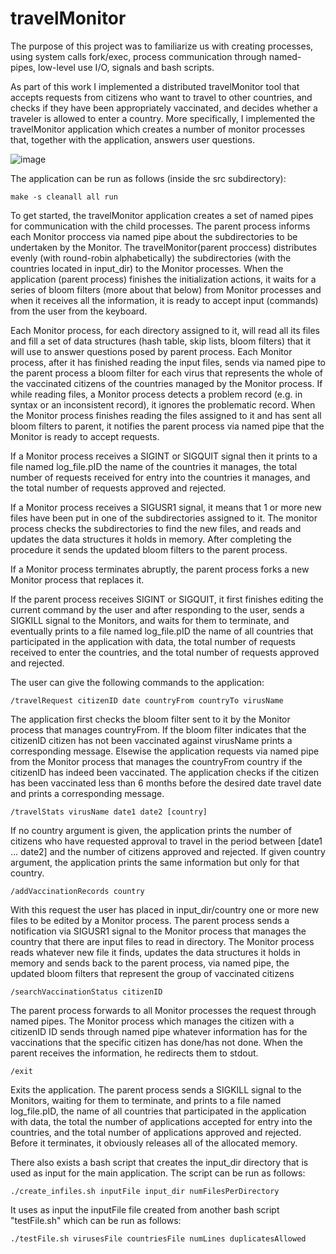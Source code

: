 # travelMonitor

The purpose of this project was to familiarize us with creating processes, using system calls fork/exec, process communication through named-pipes, low-level use I/O, signals and bash scripts.

As part of this work I implemented a distributed travelMonitor tool that accepts requests from citizens who want to travel to other countries, and checks if they have been appropriately vaccinated, and decides whether a traveler is allowed to enter a country.
More specifically, I implemented the travelMonitor application which creates a number of monitor processes that, together with the application, answers user questions.

![image](https://user-images.githubusercontent.com/75081526/119462842-d6446180-bd49-11eb-81e7-78078ec8f99e.png)

The application can be run as follows (inside the src subdirectory):

    make -s cleanall all run

To get started, the travelMonitor application creates a set of named pipes for
communication with the child processes. The parent process informs each Monitor proccess via named pipe about the
subdirectories to be undertaken by the Monitor. The travelMonitor(parent proccess) distributes evenly (with round-robin
alphabetically) the subdirectories (with the countries located in input_dir) to the Monitor processes.
When the application (parent process) finishes the initialization actions, it waits for a series of
bloom filters (more about that below) from Monitor processes and when it receives all the information, it is ready
to accept input (commands) from the user from the keyboard.

Each Monitor process, for each directory assigned to it, will read all its files and fill a set of data structures
(hash table, skip lists, bloom filters) that it will use to answer questions posed by
parent process. Each Monitor process, after it has finished reading the input files, sends via named
pipe to the parent process a bloom filter for each virus that represents the whole of the vaccinated
citizens of the countries managed by the Monitor process. If while reading files, a Monitor process detects a problem
record (e.g. in syntax or an inconsistent record), it ignores the problematic record.
When the Monitor process finishes reading the files assigned to it and has sent all bloom filters to
parent, it notifies the parent process via named pipe that the Monitor is ready to accept requests.

If a Monitor process receives a SIGINT or SIGQUIT signal then it prints to a file named log_file.pID
the name of the countries it manages, the total number of requests received for entry into the countries 
it manages, and the total number of requests approved and rejected.

If a Monitor process receives a SIGUSR1 signal, it means that 1 or more new files have been put
in one of the subdirectories assigned to it. The monitor process checks the subdirectories to find the new files,
and reads and updates the data structures it holds in memory. After completing the procedure
it sends the updated bloom filters to the parent process.

If a Monitor process terminates abruptly, the parent process forks a new Monitor process
that replaces it.

If the parent process receives SIGINT or SIGQUIT, it first finishes editing the current
command by the user and after responding to the user, sends a SIGKILL signal to the Monitors, and
waits for them to terminate, and eventually prints to a file named log_file.pID the name of all countries
that participated in the application with data, the total number of requests received to enter the countries, 
and the total number of requests approved and rejected.

The user can give the following commands to the application:

    /travelRequest citizenID date countryFrom countryTo virusName
The application first checks the bloom filter sent to it by the Monitor process that manages 
countryFrom. If the bloom filter indicates that the citizenID citizen has not been vaccinated
against virusName prints a corresponding message. Elsewise the
application requests via named pipe from the Monitor process that manages the countryFrom country if
the citizenID has indeed been vaccinated. The application checks if the citizen has been vaccinated 
less than 6 months before the desired date travel date and prints a corresponding message.

    /travelStats virusName date1 date2 [country]
If no country argument is given, the application prints the number of citizens who have requested approval to
travel in the period between [date1 ... date2] and the number of citizens approved and rejected. If given country
argument, the application prints the same information but only for that country. 

    /addVaccinationRecords country
With this request the user has placed in input_dir/country one or more new files to be
edited by a Monitor process. The parent process sends a notification via SIGUSR1 signal to the
Monitor process that manages the country that there are input files to read in
directory. The Monitor process reads whatever new file it finds, updates the data structures it holds in memory and sends
back to the parent process, via named pipe, the updated bloom filters that represent the
group of vaccinated citizens

    /searchVaccinationStatus citizenID
The parent process forwards to all Monitor processes the request through named pipes. The Monitor process
which manages the citizen with a citizenID ID sends through named pipe whatever information
has for the vaccinations that the specific citizen has done/has not done. When the parent receives the
information, he redirects them to stdout.

    /exit
Exits the application. The parent process sends a SIGKILL signal to the Monitors, waiting for them to
terminate, and prints to a file named log_file.pID, the name of all countries that participated in the application with data, the total
the number of applications accepted for entry into the countries, and the total number of applications approved
and rejected. Before it terminates, it obviously releases all of the allocated memory.

There also exists a bash script that creates the input_dir directory that is used as input for the main application. The script can be run as follows:

    ./create_infiles.sh inputFile input_dir numFilesPerDirectory
    
It uses as input the inputFile file created from another bash script "testFile.sh" which can be run as follows:

    ./testFile.sh virusesFile countriesFile numLines duplicatesAllowed 

